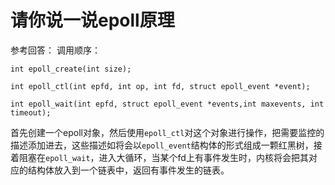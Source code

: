 # 请你说一说epoll原理
参考回答：
调用顺序：

```
int epoll_create(int size);

int epoll_ctl(int epfd, int op, int fd, struct epoll_event *event);

int epoll_wait(int epfd, struct epoll_event *events,int maxevents, int timeout);
```


首先创建一个epoll对象，然后使用`epoll_ctl`对这个对象进行操作，把需要监控的描述添加进去，这些描述如将会以`epoll_event`结构体的形式组成一颗红黑树，接着阻塞在`epoll_wait`，进入大循环，当某个fd上有事件发生时，内核将会把其对应的结构体放入到一个链表中，返回有事件发生的链表。